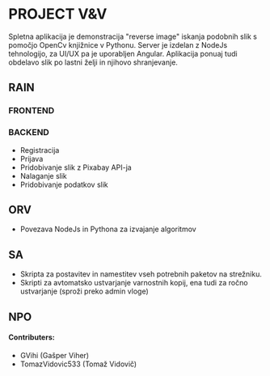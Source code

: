 # **PROJECT V&V** 

Spletna aplikacija je demonstracija "reverse image" iskanja podobnih slik s pomočjo OpenCv knjižnice v Pythonu. Server je izdelan z NodeJs tehnologijo, za UI/UX pa je uporabljen Angular. Aplikacija ponuaj tudi obdelavo slik po lastni želji in njihovo shranjevanje.

## **RAIN**

### FRONTEND

### BACKEND
- Registracija
- Prijava
- Pridobivanje slik z Pixabay API-ja
- Nalaganje slik
- Pridobivanje podatkov slik

## **ORV**
- Povezava NodeJs in Pythona za izvajanje algoritmov

## **SA**
- Skripta za postavitev in namestitev vseh potrebnih paketov na strežniku.
- Skripti za avtomatsko ustvarjanje varnostnih kopij, ena tudi za ročno ustvarjanje (sproži preko admin vloge)

## **NPO**

#### Contributers: 
- GVihi (Gašper Viher)
- TomazVidovic533 (Tomaž Vidovič)
